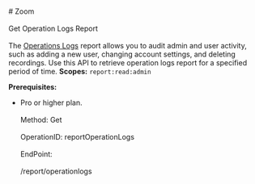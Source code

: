 <br>#     Zoom</br>
<br>Get Operation Logs Report</br>
<br>The [Operations Logs](https://support.zoom.us/hc/en-us/articles/360032748331-Operation-Logs) report allows you to audit admin and user activity, such as adding a new user, changing account settings, and deleting recordings.
Use this API to retrieve operation logs report for a specified period of time.
**Scopes:** `report:read:admin`
 
**Prerequisites:**
* Pro or higher plan.</br>
<br>Method: Get</br>
<br>OperationID: reportOperationLogs</br>
<br>EndPoint:</br>
<br>/report/operationlogs</br>
